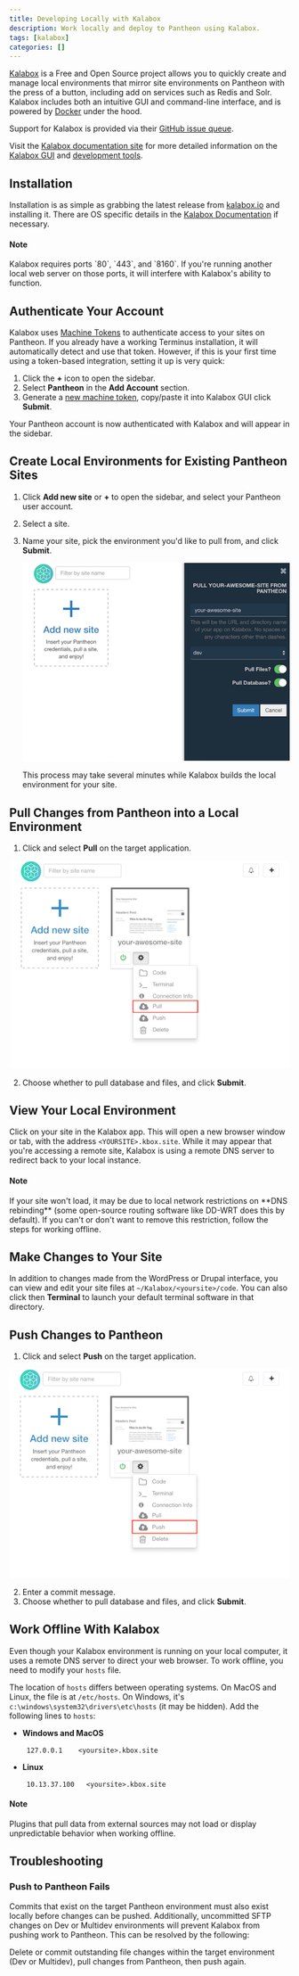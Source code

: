```yaml
---
title: Developing Locally with Kalabox
description: Work locally and deploy to Pantheon using Kalabox.  
tags: [kalabox]
categories: []
---
```

[Kalabox](http://www.kalabox.io/) is a Free and Open Source project allows you to quickly create and manage local environments that mirror site environments on Pantheon with the press of a button, including add on services such as Redis and Solr. Kalabox includes both an intuitive GUI and  command-line interface, and is powered by [Docker](https://www.docker.com/) under the hood.

Support for Kalabox is provided via their [GitHub issue queue](https://github.com/kalabox/kalabox).

Visit the [Kalabox documentation site](http://pantheon.kalabox.io/en/stable/) for more detailed information on the [Kalabox GUI](http://pantheon.kalabox.io/en/stable/users/gui/) and [development tools](http://pantheon.kalabox.io/en/stable/users/tooling/).

## Installation
Installation is as simple as grabbing the latest release from [kalabox.io](http://www.kalabox.io/) and installing it. There are OS specific details in the [Kalabox Documentation](http://docs.kalabox.io/en/stable/users/install/) if necessary.

<div class="alert alert-info" role="alert">
<h4 class="info">Note</h4>
<p markdown="1">Kalabox requires ports `80`, `443`, and `8160`. If you're running another local web server on those ports, it will interfere with Kalabox's ability to function.</p></div>

## Authenticate Your Account
Kalabox uses [Machine Tokens](/docs/machine-tokens) to authenticate access to your sites on Pantheon. If you already have a working Terminus installation, it will automatically detect and use that token. However, if this is your first time using a token-based integration, setting it up is very quick:

1. Click the **+** icon to open the sidebar.
2. Select **Pantheon** in the **Add Account** section.
3. Generate a [new machine token](https://dashboard.pantheon.io/machine-token/create/Kalabox), copy/paste it into Kalabox GUI click **Submit**.

Your Pantheon account is now authenticated with Kalabox and will appear in the sidebar.

## Create Local Environments for Existing Pantheon Sites
1.  Click **Add new site** or **+** to open the sidebar, and select your Pantheon user account.
2.  Select a site.
3.  Name your site, pick the environment you'd like to pull from, and click **Submit**.

    ![Kalabox add new site](/source/docs/assets/images/kalabox-add-site.png)

    This process may take several minutes while Kalabox builds the local environment for your site.

## Pull Changes from Pantheon into a Local Environment
1. Click <em class="fa fa-cog"></em> and select **Pull** on the target application.

 ![Kalabox add new site](/source/docs/assets/images/kalabox-action-pull.png)

2. Choose whether to pull database and files, and click **Submit**.

## View Your Local Environment

Click on your site in the Kalabox app. This will open a new browser window or tab, with the address `<YOURSITE>.kbox.site`. While it may appear that you're accessing a remote site, Kalabox is using a remote DNS server to redirect back to your local instance.

<div class="alert alert-info" role="alert">
<h4 class="info">Note</h4>
<p markdown="1">If your site won't load, it may be due to local network restrictions on **DNS rebinding** (some open-source routing software like DD-WRT does this by default). If you can't or don't want to remove this restriction, follow the steps for working offline.</p></div>

## Make Changes to Your Site

In addition to changes made from the WordPress or Drupal interface, you can view and edit your site files at `~/Kalabox/<yoursite>/code`. You can also click <em class="fa fa-cog"></em> then **<em class="fa fa-terminal"></em>Terminal** to launch your default terminal software in that directory.

## Push Changes to Pantheon
1. Click <em class="fa fa-cog"></em> and select **Push** on the target application.

 ![Kalabox add new site](/source/docs/assets/images/kalabox-action-push.png)

2. Enter a commit message.
3. Choose whether to pull database and files, and click **Submit**.

## Work Offline With Kalabox

Even though your Kalabox environment is running on your local computer, it uses a remote DNS server to direct your web browser. To work offline, you need to modify your `hosts` file.

The location of `hosts` differs between operating systems. On MacOS and Linux, the file is at `/etc/hosts`. On Windows, it's `c:\windows\system32\drivers\etc\hosts` (it may be hidden). Add the following lines to `hosts`:

 - **Windows and MacOS**

        127.0.0.1    <yoursite>.kbox.site


 - **Linux**

        10.13.37.100   <yoursite>.kbox.site

<div class="alert alert-info" role="alert">
<h4 class="info">Note</h4>
<p markdown="1">Plugins that pull data from external sources may not load or display unpredictable behavior when working offline.</p></div>

## Troubleshooting

### Push to Pantheon Fails
Commits that exist on the target Pantheon environment must also exist locally before changes can be pushed. Additionally, uncommitted SFTP changes on Dev or Multidev environments will prevent Kalabox from pushing work to Pantheon. This can be resolved by the following:

Delete or commit outstanding file changes within the target environment (Dev or Multidev), pull changes from Pantheon, then push again.
